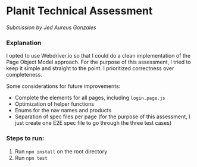 # Planit Technical Assessment

_Submission by Jed Aureus Gonzales_

### Explanation

I opted to use Webdriver.io so that I could do a clean implementation of the Page Object Model approach. For the purpose of this assessment, I tried to keep it simple and straight to the point. I prioritized correctness over completeness.

Some considerations for future improvements:

- Complete the elements for all pages, including `login.page.js`
- Optimization of helper functions
- Enums for the nav names and products
- Separation of spec files per page (for the purpose of this assessment, I just create one E2E spec file to go through the three test cases)

### Steps to run:

1. Run `npm install` on the root directory
2. Run `npm test`

